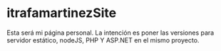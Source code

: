# itrafamartinezSite
Esta será mi página personal. 
La intención es poner las versiones para servidor estático, nodeJS, PHP Y ASP.NET en el mismo proyecto.
